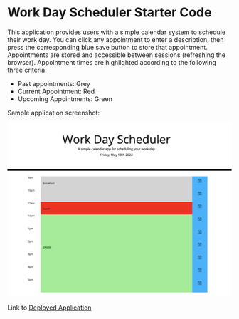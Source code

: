 # Work Day Scheduler Starter Code

This application provides users with a simple calendar system to schedule their work day. You can click any appointment to enter a description, then press the corresponding blue save button to store that appointment. Appointments are stored and accessible between sessions (refreshing the browser). Appointment times are highlighted according to the following three criteria: 
- Past appointments: Grey
- Current Appointment: Red
- Upcoming Appointments: Green

Sample application screenshot:

![](screenshot.png)

Link to [Deployed Application](https://michaelpalumbo.github.io/wds/)